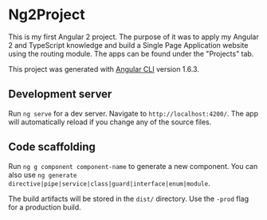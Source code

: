 # Ng2Project
This is my first Angular 2 project.
The purpose of it was to apply my Angular 2 and TypeScript knowledge and build a Single Page Application website using the routing module. 
The apps can be found under the "Projects" tab.


This project was generated with [Angular CLI](https://github.com/angular/angular-cli) version 1.6.3.


## Development server

Run `ng serve` for a dev server. Navigate to `http://localhost:4200/`. The app will automatically reload if you change any of the source files.


## Code scaffolding

Run `ng g component component-name` to generate a new component. You can also use `ng generate directive|pipe|service|class|guard|interface|enum|module`.

The build artifacts will be stored in the `dist/` directory. Use the `-prod` flag for a production build.

